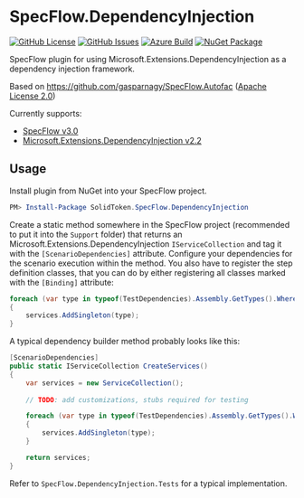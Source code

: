 # SpecFlow.DependencyInjection

[![GitHub License](https://img.shields.io/github/license/solidtoken/SpecFlow.DependencyInjection.svg)](https://github.com/solidtoken/SpecFlow.DependencyInjection/blob/master/LICENSE) 
[![GitHub Issues](https://img.shields.io/github/issues/solidtoken/SpecFlow.DependencyInjection.svg)](https://github.com/solidtoken/SpecFlow.DependencyInjection/issues) 
[![Azure Build](https://img.shields.io/azure-devops/build/solidtoken/GitHub/8.svg)](https://solidtoken.visualstudio.com/GitHub/_build/latest?definitionId=8&branchName=master) 
[![NuGet Package](https://img.shields.io/nuget/v/SolidToken.SpecFlow.DependencyInjection.svg)](https://www.nuget.org/packages/SolidToken.SpecFlow.DependencyInjection)

SpecFlow plugin for using Microsoft.Extensions.DependencyInjection as a dependency injection framework.

Based on https://github.com/gasparnagy/SpecFlow.Autofac ([Apache License 2.0](https://github.com/gasparnagy/SpecFlow.Autofac/blob/master/LICENSE))

Currently supports:
* [SpecFlow v3.0](https://www.nuget.org/packages/SpecFlow/3.0)
* [Microsoft.Extensions.DependencyInjection v2.2](https://www.nuget.org/packages/Microsoft.Extensions.DependencyInjection/2.2)

## Usage

Install plugin from NuGet into your SpecFlow project.

```powershell
PM> Install-Package SolidToken.SpecFlow.DependencyInjection
```

Create a static method somewhere in the SpecFlow project (recommended to put it into the ```Support``` folder) that returns an Microsoft.Extensions.DependencyInjection ```IServiceCollection``` and tag it with the `[ScenarioDependencies]` attribute. Configure your dependencies for the scenario execution within the method. You also have to register the step definition classes, that you can do by either registering all classes marked with the ```[Binding]``` attribute:

```csharp
foreach (var type in typeof(TestDependencies).Assembly.GetTypes().Where(t => Attribute.IsDefined(t, typeof(BindingAttribute))))
{
    services.AddSingleton(type);
}
```

A typical dependency builder method probably looks like this:

```csharp
[ScenarioDependencies]
public static IServiceCollection CreateServices()
{
    var services = new ServiceCollection();
    
    // TODO: add customizations, stubs required for testing

    foreach (var type in typeof(TestDependencies).Assembly.GetTypes().Where(t => Attribute.IsDefined(t, typeof(BindingAttribute))))
    {
        services.AddSingleton(type);
    }

    return services;
}
```

Refer to ```SpecFlow.DependencyInjection.Tests``` for a typical implementation.
